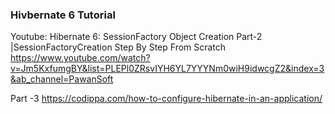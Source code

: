 ### Hivbernate 6 Tutorial

Youtube:
Hibernate 6: SessionFactory Object Creation Part-2 |SessionFactoryCreation Step By Step From Scratch
https://www.youtube.com/watch?v=Jm5KxfumgBY&list=PLEPl0ZRsvIYH6YL7YYYNm0wiH9idwcgZ2&index=3&ab_channel=PawanSoft

Part -3 
https://codippa.com/how-to-configure-hibernate-in-an-application/
